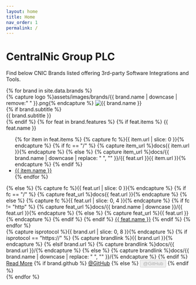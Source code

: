 ```yaml
---
layout: home
title: Home
nav_order: 1
permalink: /
---
```


# CentralNic Group PLC

Find below CNIC Brands listed offering 3rd-party Software Integrations and Tools.

<!-- markdownlint-disable -->
<!-- https://shopify.github.io/liquid/ -->
<div class="brands">
  {% for brand in site.data.brands %}
  <div class="card">
    <div class="card-logo-container">
      {% capture logo %}assets/images/brands/{{ brand.name | downcase | remove:" " }}.png{% endcapture %}
      <img class="card-logo" src="{{ logo | relative_url }}" alt="{{ brand.name }}" />
    </div>
    <div class="card-body">
      {% if brand.subtitle %}
      <div class="card-subtitle text-center">
      {{ brand.subtitle }}
      </div>
      {% endif %}
      {% for feat in brand.features %}
        {% if feat.items %}
        <span class="brand-feature">{{ feat.name }}</span>
        <ul class="brand-feature-list">
          {% for item in feat.items %}
            {% capture fc %}{{ item.url | slice: 0 }}{% endcapture %}
            {% if fc == "/" %}
              {% capture item_url %}docs{{ item.url }}{% endcapture %}
            {% else %}
              {% capture item_url %}docs/{{ brand.name | downcase | replace: " ", "" }}/{{ feat.url }}{{ item.url }}{% endcapture %}
            {% endif %}
            <li><a href="{{ item_url | relative_url }}">{{ item.name }}</a></li>
          {% endfor %}
        </ul>
        {% else %}
          {% capture fc %}{{ feat.url | slice: 0 }}{% endcapture %}
          {% if fc == "/" %}
            {% capture feat_url %}docs{{ feat.url }}{% endcapture %}
          {% else %}
            {% capture fc %}{{ feat.url | slice: 0, 4 }}{% endcapture %}
            {% if fc != "http" %}
              {% capture feat_url %}docs/{{ brand.name | downcase }}/{{ feat.url }}{% endcapture %}
            {% else %}
              {% capture feat_url %}{{ feat.url }}{% endcapture %}
            {% endif %}
          {% endif %}      
        <span class="brand-feature"><a href="{{ feat_url }}">{{ feat.name }}</a></span>
        {% endif %}
      {% endfor %}
    </div>
    <div class="card-footer">
      {% capture isprotocol %}{{ brand.url | slice: 0, 8 }}{% endcapture %}
      {% if isprotocol == "https://" %}
        {% capture brandlink %}{{ brand.url }}{% endcapture %}
      {% elsif brand.url %}
        {% capture brandlink %}docs/{{ brand.url }}/{% endcapture %}
      {% else %}
        {% capture brandlink %}docs/{{ brand.name | downcase | replace: " ", "" }}/{% endcapture %}
      {% endif %}      
      <a href="{{ brandlink | relative_url }}" class="btn btn-primary">Read More</a>
      {% if brand.github %}
      <a href="{{ brand.github }}" class="btn btn-primary" target="_blank">@GitHub</a>
      {% else %}
      <button type="button" class="btn btn-primary" disabled>@GitHub</button>
      {% endif %}
    </div>
  </div>
  {% endfor %}
  <div class="cb"></div>
</div>
<!-- markdownlint-enable -->